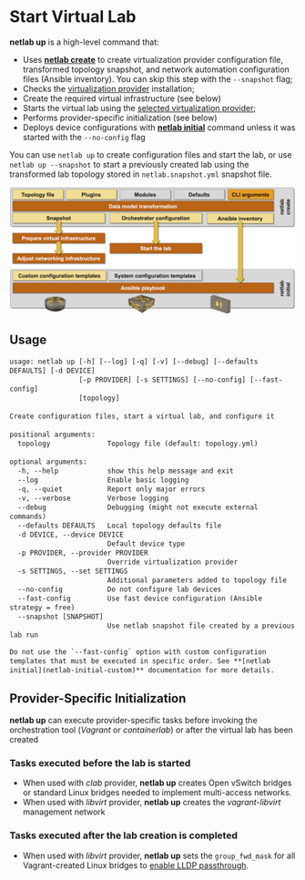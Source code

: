 # Start Virtual Lab

**netlab up** is a high-level command that:

* Uses **[netlab create](create.md)** to create virtualization provider configuration file, transformed topology snapshot, and network automation configuration files (Ansible inventory). You can skip this step with the `--snapshot` flag;
* Checks the [virtualization provider](../providers.md) installation;
* Create the required virtual infrastructure (see below)
* Starts the virtual lab using the [selected virtualization provider](topology-reference-top-elements);
* Performs provider-specific initialization (see below)
* Deploys device configurations with **[netlab initial](initial.md)** command unless it was started with the `--no-config` flag

You can use `netlab up` to create configuration files and start the lab, or use `netlab up --snapshot` to start a previously created lab using the transformed lab topology stored in `netlab.snapshot.yml` snapshot file.

![netlab up functional diagram](up.png)

## Usage

```text
usage: netlab up [-h] [--log] [-q] [-v] [--debug] [--defaults DEFAULTS] [-d DEVICE]
                 [-p PROVIDER] [-s SETTINGS] [--no-config] [--fast-config]
                 [topology]

Create configuration files, start a virtual lab, and configure it

positional arguments:
  topology              Topology file (default: topology.yml)

optional arguments:
  -h, --help            show this help message and exit
  --log                 Enable basic logging
  -q, --quiet           Report only major errors
  -v, --verbose         Verbose logging
  --debug               Debugging (might not execute external commands)
  --defaults DEFAULTS   Local topology defaults file
  -d DEVICE, --device DEVICE
                        Default device type
  -p PROVIDER, --provider PROVIDER
                        Override virtualization provider
  -s SETTINGS, --set SETTINGS
                        Additional parameters added to topology file
  --no-config           Do not configure lab devices
  --fast-config         Use fast device configuration (Ansible strategy = free)
  --snapshot [SNAPSHOT]
                        Use netlab snapshot file created by a previous lab run
```

```{warning}
Do not use the `--fast-config` option with custom configuration templates that must be executed in specific order. See **‌[netlab initial](netlab-initial-custom)** documentation for more details.
```

## Provider-Specific Initialization

**netlab up** can execute provider-specific tasks before invoking the orchestration tool (*Vagrant* or *containerlab*) or after the virtual lab has been created

### Tasks executed before the lab is started

* When used with *clab* provider, **netlab up** creates Open vSwitch bridges or standard Linux bridges needed to implement multi-access networks.
* When used with *libvirt* provider, **netlab up** creates the *vagrant-libvirt* management network

### Tasks executed after the lab creation is completed

* When used with *libvirt* provider, **netlab up** sets the `group_fwd_mask` for all Vagrant-created Linux bridges to [enable LLDP passthrough](https://blog.ipspace.net/2020/12/linux-bridge-lldp.html).
